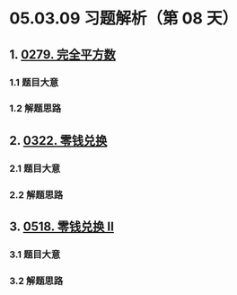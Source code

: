 # 05.03.09 习题解析（第 08 天）

## 1. [0279. 完全平方数](https://leetcode.cn/problems/perfect-squares/)

### 1.1 题目大意

### 1.2 解题思路

## 2. [0322. 零钱兑换](https://leetcode.cn/problems/coin-change/)

### 2.1 题目大意

### 2.2 解题思路

## 3. [0518. 零钱兑换 II](https://leetcode.cn/problems/coin-change-2/)

### 3.1 题目大意

### 3.2 解题思路